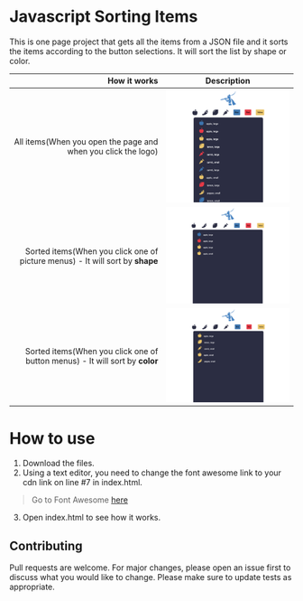 # Javascript Sorting Items

This is one page project that gets all the items from a JSON file and it sorts the items according to the button selections. It will sort the list by shape or color.

| How it works | Description |
| -----: | ----------- |
|  All items(When you open the page and when you click the logo) | <img src="https://github.com/rebeccachoo/javascript-sorting-items/blob/main/screenshot1.png?raw=true" width="400" />       |
|  Sorted items(When you click one of picture menus) - It will sort by **shape** | <img src="https://github.com/rebeccachoo/javascript-sorting-items/blob/main/screenshot2.png?raw=true" width="400" />       |
|  Sorted items(When you click one of button menus) - It will sort by **color** | <img src="https://github.com/rebeccachoo/javascript-sorting-items/blob/main/screenshot3.png?raw=true" width="400" />       |


# How to use

1. Download the files.
2. Using a text editor, you need to change the font awesome link to your cdn link on line #7 in index.html.
> Go to Font Awesome [here](https://fontawesome.com/start)
3. Open index.html to see how it works.

## Contributing

Pull requests are welcome. For major changes, please open an issue first to discuss what you would like to change.
Please make sure to update tests as appropriate. 
